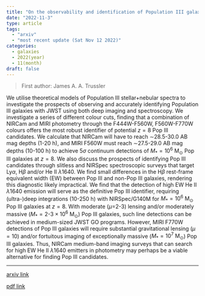 ```yaml
---
title: "On the observability and identification of Population III galaxies with JWST"
date: "2022-11-3"
type: article
tags:
  - "arxiv"
  - "most recent update (Sat Nov 12 2022)"
categories:
  - galaxies
  - 2022(year)
  - 11(month)
draft: false
---
```


> First author: James A. A. Trussler

 We utilise theoretical models of Population III stellar+nebular spectra to
investigate the prospects of observing and accurately identifying Population
III galaxies with JWST using both deep imaging and spectroscopy. We investigate
a series of different colour cuts, finding that a combination of NIRCam and
MIRI photometry through the F444W-F560W, F560W-F770W colours offers the most
robust identifier of potential $z=8$ Pop III candidates. We calculate that
NIRCam will have to reach $\sim$28.5-30.0 AB mag depths (1-20 h), and MIRI
F560W must reach $\sim$27.5-29.0 AB mag depths (10-100 h) to achieve $5\sigma$
continuum detections of $M_* = 10^6~\mathrm{M}_\odot$ Pop III galaxies at
$z=8$. We also discuss the prospects of identifying Pop III candidates through
slitless and NIRSpec spectroscopic surveys that target Ly$\alpha$, H$\beta$
and/or He II $\lambda 1640$. We find small differences in the H$\beta$
rest-frame equivalent width (EW) between Pop III and non-Pop III galaxies,
rendering this diagnostic likely impractical. We find that the detection of
high EW He II $\lambda 1640$ emission will serve as the definitive Pop III
identifier, requiring (ultra-)deep integrations (10-250 h) with NIRSpec/G140M
for $M_*=10^6~\mathrm{M}_\odot$ Pop III galaxies at $z=8$. With moderate
($\mu=$2-3) lensing and/or moderately massive ($M_*=
2$-$3\times10^6~\mathrm{M}_\odot$) Pop III galaxies, such line detections can
be achieved in medium-sized JWST GO programs. However, MIRI F770W detections of
Pop III galaxies will require substantial gravitational lensing ($\mu=10$)
and/or fortuitous imaging of exceptionally massive ($M_* =
10^7~\mathrm{M}_\odot$) Pop III galaxies. Thus, NIRCam medium-band imaging
surveys that can search for high EW He II $\lambda 1640$ emitters in photometry
may perhaps be a viable alternative for finding Pop III candidates.

---
[arxiv link](http://arxiv.org/abs/2211.02038v1)

[pdf link](http://arxiv.org/pdf/2211.02038v1)